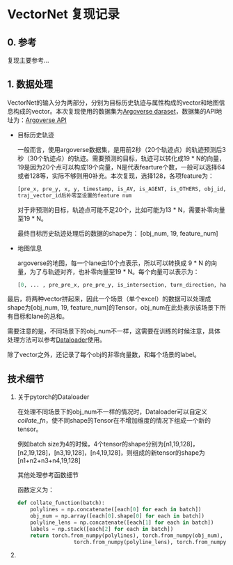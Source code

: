 # VectorNet 复现记录

## 0. 参考

复现主要参考...

##  1. 数据处理

VectorNet的输入分为两部分，分别为目标历史轨迹与属性构成的vector和地图信息构成的vector。本次复现使用的数据集为[Argoverse daraset](https://www.argoverse.org/)，数据集的API地址为：[Argoverse API](https://github.com/argoai/argoverse-api)

- 目标历史轨迹

  一般而言，使用argoverse数据集，是用前2秒（20个轨迹点）的轨迹预测后3秒（30个轨迹点）的轨迹。需要预测的目标，轨迹可以转化成19 * N的向量，19是因为20个点可以构成19个向量，N是代表fearture个数，一般可以选择64或者128等，实际不够则用0补充。本次复现，选择128，各项feature为：

  ```python
  [pre_x, pre_y, x, y, timestamp, is_AV, is_AGENT, is_OTHERS, obj_id, traj_vector_id, 0, 0, ..., 0]
  traj_vector_id后补零至设置的feature num
  ```

  对于非预测的目标，轨迹点可能不足20个，比如可能为13 * N，需要补零向量至19 * N。

  最终目标历史轨迹处理后的数据的shape为： [obj_num, 19, feature_num]

- 地图信息

  argoverse的地图，每一个lane由10个点表示，所以可以转换成 9 * N 的向量，为了与轨迹对齐，也补零向量至19 * N。每个向量可以表示为：

  ```python
  [0, ... , pre_pre_x, pre_pre_y, is_intersection, turn_direction, has_traffic_control, obj_id, point_id, is_map, x, y, pre_x, pre_y]
  ```

最后，将两种vector拼起来，因此一个场景（单个excel）的数据可以处理成shape为[obj_num, 19, feature_num]的Tensor，obj_num在此处表示该场景下所有目标和lane的总和。

需要注意的是，不同场景下的obj_num不一样，这需要在训练的时候注意，具体处理方法可以参考[Dataloader](#Datalodar)使用。

除了vector之外，还记录了每个obj的非零向量数，和每个场景的label。



## 技术细节

1. <span id = "Datalodar">关于pytorch的Dataloader</span>

   在处理不同场景下的obj_num不一样的情况时，Dataloader可以自定义*collate_fn*，使不同shape的Tensor在不增加维度的情况下组成一个新的tensor。

   例如batch size为4的时候，4个tensor的shape分别为[n1,19,128]，[n2,19,128]，[n3,19,128]，[n4,19,128]，则组成的新tensor的shape为[n1+n2+n3+n4,19,128]

   其他处理参考函数细节

   函数定义为：

   ```python
   def collate_function(batch):
       polylines = np.concatenate([each[0] for each in batch])
       obj_num = np.array([each[0].shape[0] for each in batch])
       polyline_lens = np.concatenate([each[1] for each in batch])
       labels = np.stack([each[2] for each in batch])
       return torch.from_numpy(polylines), torch.from_numpy(obj_num), \
     				 torch.from_numpy(polyline_lens), torch.from_numpy(labels)
   ```

   

2. 
